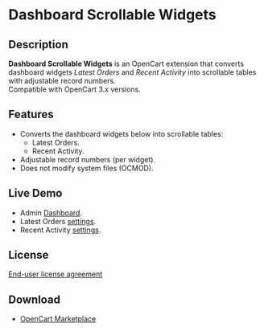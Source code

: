 # Dashboard Scrollable Widgets

## Description
**Dashboard Scrollable Widgets** is an OpenCart extension that converts dashboard widgets *Latest Orders* and *Recent Activity* into scrollable tables with adjustable record numbers.  
Compatible with OpenCart 3.x versions.  

## Features
* Converts the dashboard widgets below into scrollable tables:
    - Latest Orders.
    - Recent Activity.
* Adjustable record numbers (per widget).
* Does not modify system files (OCMOD).

## Live Demo
* Admin [Dashboard](https://3x.test.ocmod.space/a/admin/index.php?route=common/dashboard).
* Latest Orders [settings](https://3x.test.ocmod.space/a/admin/index.php?route=extension/dashboard/recent).
* Recent Activity [settings](https://3x.test.ocmod.space/a/admin/index.php?route=extension/dashboard/activity).

## License
[End-user license agreement](https://raw.githubusercontent.com/ocmod-space/ocmod-dashboard-scrollable-widgets/main/EULA.txt)

## Download
* [OpenCart Marketplace](https://www.opencart.com/index.php?route=marketplace/extension/info&extension_id=45922)
